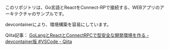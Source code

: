 このリポジトリは、Go言語とReactをConnect-RPで接続する、WEBアプリのアーキテクチャのサンプルです。

devcontainerにより、環境構築を容易にしています。

Qiita記事： [GoLangとReactとConnectRPCで型安全な開発環境を作る - devcontainer版 #VSCode - Qiita](https://qiita.com/marineotter/items/9e6120d72dec7fba1010)
